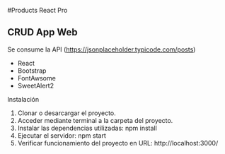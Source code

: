 #Products React Pro

## CRUD App Web

Se consume la API (https://jsonplaceholder.typicode.com/posts)

- React
- Bootstrap
- FontAwsome
- SweetAlert2

Instalación

1. Clonar o desarcargar el proyecto.
2. Acceder mediante terminal a la carpeta del proyecto.
3. Instalar las dependencias utilizadas: npm install
4. Ejecutar el servidor: npm start
5. Verificar funcionamiento del proyecto en URL: http://localhost:3000/
